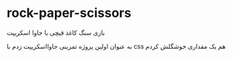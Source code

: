 # rock-paper-scissors
بازی سنگ کاغذ قیچی با جاوا اسکریپت

به عنوان اولین پروژه تمرینی جاوااسکریپت زدم
با css هم یک مقداری خوشگلش کردم
